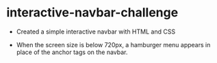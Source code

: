 # interactive-navbar-challenge

- Created a simple interactive navbar with HTML and CSS

- When the screen size is below 720px, a hamburger menu appears in place of the anchor tags on the navbar.
